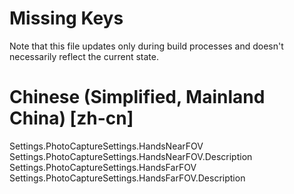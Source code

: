 # Missing Keys
Note that this file updates only during build processes and doesn't necessarily reflect the current state.

# Chinese (Simplified, Mainland China) [zh-cn]
Settings.PhotoCaptureSettings.HandsNearFOV  
Settings.PhotoCaptureSettings.HandsNearFOV.Description  
Settings.PhotoCaptureSettings.HandsFarFOV  
Settings.PhotoCaptureSettings.HandsFarFOV.Description  

